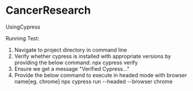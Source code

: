 # CancerResearch
UsingCypress


Running Test:
1. Navigate to project directory in command line
2. Verify whether cypress is installed with appropriate versions by providing the below command:
        npx cypress verify
3. Ensure we get a message "Verified Cypress...<cypress location>"
4. Provide the below command to execute in headed mode with browser name[eg. chrome]
        npx cypress run --headed --browser chrome

